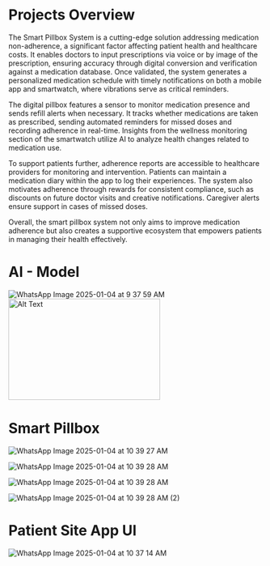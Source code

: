 
# Projects Overview

The Smart Pillbox System is a cutting-edge solution addressing medication non-adherence, a significant factor affecting patient health and healthcare costs. It enables doctors to input prescriptions via voice or by image of the prescription, ensuring accuracy through digital conversion and verification against a medication database. Once validated, the system generates a personalized medication schedule with timely notifications on both a mobile app and smartwatch, where vibrations serve as critical reminders.

The digital pillbox features a sensor to monitor medication presence and sends refill alerts when necessary. It tracks whether medications are taken as prescribed, sending automated reminders for missed doses and recording adherence in real-time. Insights from the wellness monitoring section of the smartwatch utilize AI to analyze health changes related to medication use.

To support patients further, adherence reports are accessible to healthcare providers for monitoring and intervention. Patients can maintain a medication diary within the app to log their experiences. The system also motivates adherence through rewards for consistent compliance, such as discounts on future doctor visits and creative notifications. Caregiver alerts ensure support in cases of missed doses.

Overall, the smart pillbox system not only aims to improve medication adherence but also creates a supportive ecosystem that empowers patients in managing their health effectively.


# AI - Model

![WhatsApp Image 2025-01-04 at 9 37 59 AM](https://github.com/user-attachments/assets/d2c157fc-df63-4694-8aa6-6fe52046cabe)
<img src="image-url" alt="Alt Text" width="300" height="200">


# Smart Pillbox 

![WhatsApp Image 2025-01-04 at 10 39 27 AM](https://github.com/user-attachments/assets/ec5ecc66-c882-47e7-a6c3-cd9cfb33f40e)


![WhatsApp Image 2025-01-04 at 10 39 28 AM](https://github.com/user-attachments/assets/6960c861-4d40-4707-b21c-d3e60af3e97f)


![WhatsApp Image 2025-01-04 at 10 39 28 AM](https://github.com/user-attachments/assets/33c30f41-e7be-4b97-b52c-04b07bce6b08)


![WhatsApp Image 2025-01-04 at 10 39 28 AM (2)](https://github.com/user-attachments/assets/3d83f1c5-cd61-4e63-8dd7-07905a54c242)



# Patient Site App UI

![WhatsApp Image 2025-01-04 at 10 37 14 AM](https://github.com/user-attachments/assets/f38a52b3-f291-48a7-8d25-413e166d317f)






